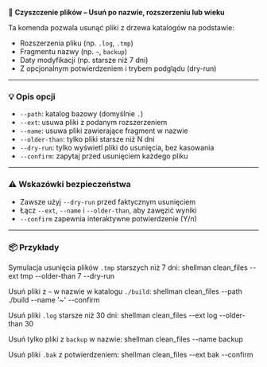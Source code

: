 🧹 **Czyszczenie plików – Usuń po nazwie, rozszerzeniu lub wieku**

Ta komenda pozwala usunąć pliki z drzewa katalogów na podstawie:

- Rozszerzenia pliku (np. `.log`, `.tmp`)
- Fragmentu nazwy (np. `~`, `backup`)
- Daty modyfikacji (np. starsze niż 7 dni)
- Z opcjonalnym potwierdzeniem i trybem podglądu (dry-run)

---

### 💡 Opis opcji

- `--path`: katalog bazowy (domyślnie `.`)
- `--ext`: usuwa pliki z podanym rozszerzeniem
- `--name`: usuwa pliki zawierające fragment w nazwie
- `--older-than`: tylko pliki starsze niż N dni
- `--dry-run`: tylko wyświetl pliki do usunięcia, bez kasowania
- `--confirm`: zapytaj przed usunięciem każdego pliku

---

### ⚠️ Wskazówki bezpieczeństwa

- Zawsze użyj `--dry-run` przed faktycznym usunięciem
- Łącz `--ext`, `--name` i `--older-than`, aby zawęzić wyniki
- `--confirm` zapewnia interaktywne potwierdzenie (Y/n)

---

### 📦 Przykłady

Symulacja usunięcia plików `.tmp` starszych niż 7 dni:
shellman clean_files --ext tmp --older-than 7 --dry-run

Usuń pliki z `~` w nazwie w katalogu `./build`:
shellman clean_files --path ./build --name '~' --confirm

Usuń pliki `.log` starsze niż 30 dni:
shellman clean_files --ext log --older-than 30

Usuń tylko pliki z `backup` w nazwie:
shellman clean_files --name backup

Usuń pliki `.bak` z potwierdzeniem:
shellman clean_files --ext bak --confirm
